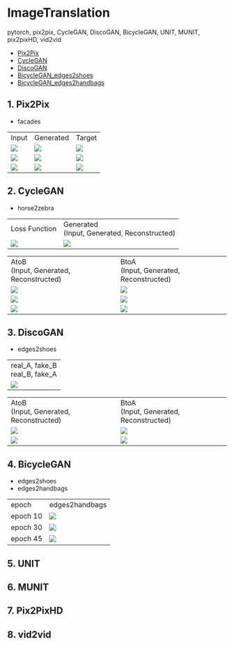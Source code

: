 # ImageTranslation
pytorch, pix2pix, CycleGAN, DiscoGAN, BicycleGAN, UNIT, MUNIT, pix2pixHD, vid2vid

- [Pix2Pix](https://github.com/suhoy901/ImageTranslation/blob/master/Pix2Pix/1.%20Pix2Pix_train.ipynb)
- [CycleGAN](https://github.com/suhoy901/ImageTranslation/blob/master/CycleGAN/2.%20CycleGAN_train.ipynb)
- [DiscoGAN](https://github.com/suhoy901/ImageTranslation/blob/master/DiscoGAN/DiscoGAN.ipynb)
- [BicycleGAN_edges2shoes](https://github.com/suhoy901/ImageTranslation/blob/master/BicycleGAN/2.%20BicycleGAN_edges2shoes_train.ipynb)
- [BicycleGAN_edges2handbags](https://github.com/suhoy901/ImageTranslation/blob/master/BicycleGAN/2.%20BicycleGAN_edges2handbags_train.ipynb)

## 1. Pix2Pix
- facades

<table>
  <tr>
    <td style="text-align: middle;">Input</td>
    <td style="text-align: middle;">Generated</td>
    <td style="text-align: middle;">Target</td>
  </tr>
  <tr>
    <td>
     <img src="https://raw.githubusercontent.com/suhoy901/ImageTranslation/master/Pix2Pix/dataset/facades/test/a/cmp_b0206.jpg"/>
    </td>
    <td>
     <img src="https://raw.githubusercontent.com/suhoy901/ImageTranslation/master/Pix2Pix/result/facades/cmp_b0206.jpg"/>
    </td>
    <td>
     <img src="https://raw.githubusercontent.com/suhoy901/ImageTranslation/master/Pix2Pix/dataset/facades/test/b/cmp_b0206.jpg"/>
    </td>
  </tr>
  <tr>
    <td>
     <img src="https://raw.githubusercontent.com/suhoy901/ImageTranslation/master/Pix2Pix/dataset/facades/test/a/cmp_b0239.jpg"/>
    </td>
    <td>
     <img src="https://raw.githubusercontent.com/suhoy901/ImageTranslation/master/Pix2Pix/result/facades/cmp_b0239.jpg"/>
    </td>
    <td>
     <img src="https://raw.githubusercontent.com/suhoy901/ImageTranslation/master/Pix2Pix/dataset/facades/test/b/cmp_b0239.jpg"/>
    </td>
  </tr>
  <tr>
    <td>
     <img src="https://raw.githubusercontent.com/suhoy901/ImageTranslation/master/Pix2Pix/dataset/facades/test/a/cmp_b0360.jpg"/>
    </td>
    <td>
     <img src="https://raw.githubusercontent.com/suhoy901/ImageTranslation/master/Pix2Pix/result/facades/cmp_b0360.jpg"/>
    </td>
    <td>
     <img src="https://raw.githubusercontent.com/suhoy901/ImageTranslation/master/Pix2Pix/dataset/facades/test/b/cmp_b0360.jpg"/>
    </td>
  </tr>
</table>

## 2. CycleGAN
- horse2zebra

<table>
  <tr>
    <td style="text-align: middle;">Loss Function</td>
    <td style="text-align: middle;">Generated<br>(Input, Generated, Reconstructed)</td>
  </tr>
  <tr>
    <td>
     <img src="https://raw.githubusercontent.com/suhoy901/ImageTranslation/master/CycleGAN/horse2zebra_results/Loss_values_epoch_200.png"/>
    </td>
    <td>
     <img src="https://raw.githubusercontent.com/suhoy901/ImageTranslation/master/CycleGAN/horse2zebra_results/horse2zebra_CycleGAN_epochs_200.gif"/>
    </td>
  </tr>
</table>

<table>
  <tr>
    <td style="text-align: middle;">AtoB<br>(Input, Generated, Reconstructed)</td>
    <td style="text-align: middle;">BtoA<br>(Input, Generated, Reconstructed)</td>
  </tr>
  <tr>
    <td>
     <img src="https://raw.githubusercontent.com/suhoy901/ImageTranslation/master/CycleGAN/horse2zebra_test_results/AtoB/Test_result_118.png"/>
    </td>
    <td>
     <img src="https://raw.githubusercontent.com/suhoy901/ImageTranslation/master/CycleGAN/horse2zebra_test_results/BtoA/Test_result_118.png"/>
    </td>
  </tr>
  <tr>
    <td>
     <img src="https://raw.githubusercontent.com/suhoy901/ImageTranslation/master/CycleGAN/horse2zebra_test_results/AtoB/Test_result_62.png"/>
    </td>
    <td>
     <img src="https://raw.githubusercontent.com/suhoy901/ImageTranslation/master/CycleGAN/horse2zebra_test_results/BtoA/Test_result_62.png"/>
    </td>
  </tr>
  <tr>
    <td>
     <img src="https://raw.githubusercontent.com/suhoy901/ImageTranslation/master/CycleGAN/horse2zebra_test_results/AtoB/Test_result_98.png"/>
    </td>
    <td>
     <img src="https://raw.githubusercontent.com/suhoy901/ImageTranslation/master/CycleGAN/horse2zebra_test_results/BtoA/Test_result_98.png"/>
    </td>
  </tr>
</table>

## 3. DiscoGAN
- edges2shoes

<table>
  <tr>
    <td style="text-align: middle;">real_A, fake_B<br>real_B, fake_A
</td>
  </tr>
  <td>
     <img src="https://raw.githubusercontent.com/suhoy901/ImageTranslation/master/DiscoGAN/results/samples_animation.gif"/>
    </td>
</table>
<table>
   <tr>
    <td style="text-align: middle;">AtoB<br>(Input, Generated, Reconstructed)</td>
    <td style="text-align: middle;">BtoA<br>(Input, Generated, Reconstructed)</td>
  </tr>
  <tr>
    <td>
     <img src="https://raw.githubusercontent.com/suhoy901/ImageTranslation/master/DiscoGAN/results/25.png"/>
    </td>
    <td>
     <img src="https://raw.githubusercontent.com/suhoy901/ImageTranslation/master/DiscoGAN/results/51.png"/>
    </td>
  </tr>
  <tr>
    <td>
     <img src="https://raw.githubusercontent.com/suhoy901/ImageTranslation/master/DiscoGAN/results/74.png"/>
    </td>
    <td>
     <img src="https://raw.githubusercontent.com/suhoy901/ImageTranslation/master/DiscoGAN/results/97.png"/>
    </td>
  </tr>
</table>

## 4. BicycleGAN
- edges2shoes
- edges2handbags


<table>
  <tr>
    <td style="text-align: middle;">epoch</td>
    <td style="text-align: middle;">edges2handbags</td>
  </tr>
  <tr>
    <td>epoch 10</td>
    <td>
     <img src="https://raw.githubusercontent.com/suhoy901/ImageTranslation/master/BicycleGAN/result/edges2handbags_gif/BicycleGAN_edges2handbags_epochs_10.gif"/>
    </td>
  </tr>
  <tr>
    <td>epoch 30</td>
    <td>
     <img src="https://raw.githubusercontent.com/suhoy901/ImageTranslation/master/BicycleGAN/result/edges2handbags_gif/BicycleGAN_edges2handbags_epochs_30.gif"/>
    </td>
  </tr>
  <tr>
    <td>epoch 45</td>
    <td>
     <img src="https://raw.githubusercontent.com/suhoy901/ImageTranslation/master/BicycleGAN/result/edges2handbags_gif/BicycleGAN_edges2handbags_epochs_45.gif"/>
    </td>
  </tr>
</table>


## 5. UNIT

## 6. MUNIT

## 7. Pix2PixHD

## 8. vid2vid
